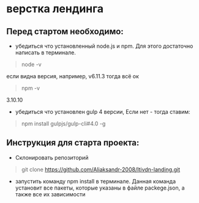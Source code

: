 # верстка лендинга

## Перед стартом необходимо:
* убедиться что установленный node.js и npm. Для этого достаточно написать в терминале.
> node -v

если видна версия, например, v6.11.3 тогда всё ок

> npm -v

3.10.10

* убедиться что установлен gulp 4 версии, 
Если нет - тогда ставим:

> npm install gulpjs/gulp-cli#4.0 -g


##  Инструкция для старта проекта:
* Склонировать репозиторий
> git clone https://github.com/Aliaksandr-2008/Itivdn-landing.git

* запустить команду npm install в терминале. Данная команда установит все пакеты, которые указаны в файле 
packege.json, а также все их зависимости